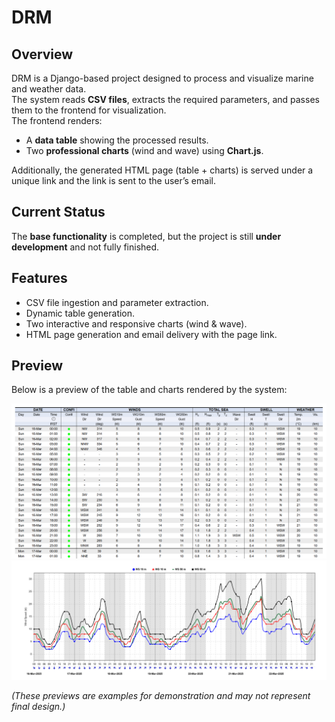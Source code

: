 # DRM

## Overview
DRM is a Django-based project designed to process and visualize marine and weather data.  
The system reads **CSV files**, extracts the required parameters, and passes them to the frontend for visualization.  
The frontend renders:
- A **data table** showing the processed results.  
- Two **professional charts** (wind and wave) using **Chart.js**.  

Additionally, the generated HTML page (table + charts) is served under a unique link and the link is sent to the user’s email.  

## Current Status
The **base functionality** is completed, but the project is still **under development** and not fully finished.  

## Features
- CSV file ingestion and parameter extraction.  
- Dynamic table generation.  
- Two interactive and responsive charts (wind & wave).  
- HTML page generation and email delivery with the page link.  

## Preview
Below is a preview of the table and charts rendered by the system:

![Table Preview](docs/images/table_preview.png)  
![Charts Preview](docs/images/charts_preview.png)  

*(These previews are examples for demonstration and may not represent final design.)*